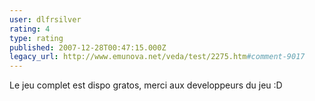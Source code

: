 ```yaml
---
user: dlfrsilver
rating: 4
type: rating
published: 2007-12-28T00:47:15.000Z
legacy_url: http://www.emunova.net/veda/test/2275.htm#comment-9017
---
```

Le jeu complet est dispo gratos, merci aux developpeurs du jeu :D